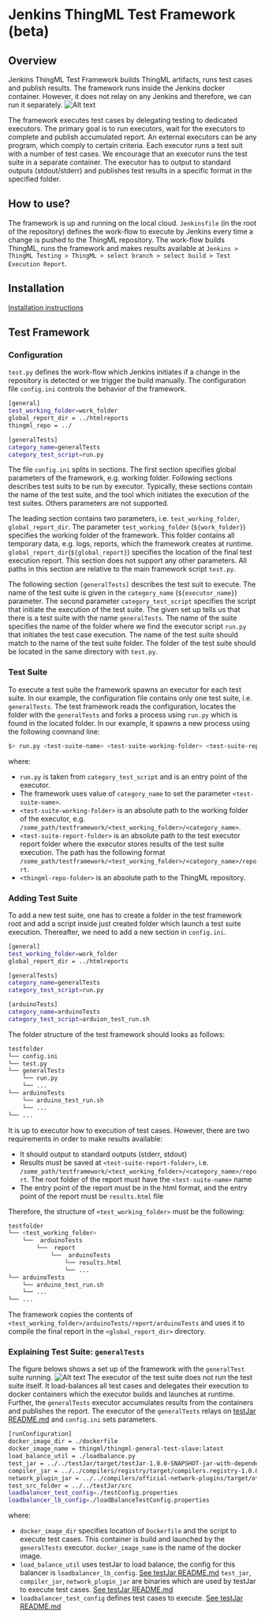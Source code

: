 # Jenkins ThingML Test Framework (beta)
## Overview
Jenkins ThingML Test Framework builds ThingML artifacts, runs test cases and publish results. The framework runs inside the Jenkins docker container. However, it does not relay on any Jenkins and therefore, we can run it separately.
![Alt text](docs/overview_container.png "Framework inside Jenkins, work-flow and core components")

The framework executes test cases by delegating testing to dedicated executors. The primary goal is to run executors, wait for the executors to complete and publish accumulated report. An external executors can be any program, which comply to certain criteria. Each executor runs a test suit with a number of test cases. We encourage that an executor runs the test suite in a separate container. The executor has to output to standard outputs (stdout/stderr) and publishes test results in a specific format in the specified folder.

## How to use?
The framework is up and running on the local cloud. `Jenkinsfile` (in the root of the repository) defines the work-flow to execute by Jenkins every time a change is pushed to the ThingML repository. The work-flow builds ThingML, runs the framework and makes results available at `Jenkins > ThingML Testing > ThingML > select branch > select build > Test Execution Report`.

## Installation
[Installation instructions](https://github.com/SINTEF-9012/ThingML/blob/master/testframework/docs/installation.pdf)

## Test Framework
### Configuration
`test.py` defines the work-flow which Jenkins initiates if a change in the repository is detected or we trigger the build manually. The configuration file `config.ini` controls the behavior of the framework.
```sh
[general]
test_working_folder=work_folder
global_report_dir = ../htmlreports
thingml_repo = ../

[generalTests]
category_name=generalTests
category_test_script=run.py
```
The file `config.ini` splits in sections. The first section specifies global parameters of the framework, e.g. working folder. Following sections describes test suits to be run by executor. Typically, these sections contain the name of the test suite, and the tool which initiates the execution of the test suites. Others parameters are not supported.

The leading section contains two parameters, i.e. `test_working_folder`, `global_report_dir`. The parameter `test_working_folder` (`${work_folder}`) specifies the working folder of the framework. This folder contains all temporary data, e.g. logs, reports, which the framework creates at runtime. `global_report_dir`(`${global_report}`) specifies the location of the final test execution report. This section does not support any other parameters. All paths in this section are relative to the main framework script `test.py`.

The following section `[generalTests]` describes the test suit to execute. The name of the test suite is given in the `category_name` (`${executor_name}`) parameter. The second parameter `category_test_script` specifies the script that initiate the execution of the test suite. The given set up tells us that there is a test suite with the name `generalTests`. The name of the suite specifies the name of the folder where we find the executor script `run.py` that initiates the test case execution. The name of the test suite should match to the name of the test suite folder. The folder of the test suite should be located in the same directory with `test.py`. 

### Test Suite
To execute a test suite the framework spawns an executor for each test suite. In our example, the configuration file contains only one test suite, i.e. `generalTests`. The test framework reads the configuration, locates the folder with the `generalTests` and forks a process using `run.py` which is found in the located folder. In our example, it spawns a new process using the following command line:
```sh
$> run.py <test-suite-name> <test-suite-working-folder> <test-suite-report-folder> <thingml-repo-folder>
```
where:
 - `run.py` is taken from `category_test_script` and is an entry point of the executor.
 - The framework uses value of `category_name` to set the parameter `<test-suite-name>`.
 - `<test-suite-working-folder>` is an absolute path to the working folder of the executor, e.g. `/some_path/testframework/<test_working_folder>/<category_name>`.
 - `<test-suite-report-folder>` is an absolute path to the test executor report folder where the executor stores results of the test suite execution. The path has the following format `/some_path/testframework/<test_working_folder>/<category_name>/report`.
 - `<thingml-repo-folder>` is an absolute path to the ThingML repository.

### Adding Test Suite
To add a new test suite, one has to create a folder in the test framework root and add a script inside just created folder which launch a test suite execution. Thereafter, we need to add a new section in `config.ini`. 
```sh
[general]
test_working_folder=work_folder
global_report_dir = ../htmlreports

[generalTests]
category_name=generalTests
category_test_script=run.py

[arduinoTests]
category_name=arduinoTests
category_test_script=arduion_test_run.sh
```
The folder structure of the test framework should looks as follows:
```sh
testfolder
└── config.ini
└── test.py
└── generalTests
    └── run.py
    └── ...
└── arduinoTests
    └── arduino_test_run.sh
    └── ...
└── ...
```                   
It is up to executor how to execution of test cases. However, there are two requirements in order to make results available:
 - It should output to standard outputs (stderr, stdout)
 - Results must be saved at `<test-suite-report-folder>`, i.e. `/some_path/testframework/<test_working_folder>/<category_name>/report`. The root folder of the report must have the `<test-suite-name>` name
 - The entry point of the report must be in the html format, and the entry point of the report must be `results.html` file

Therefore, the structure of `<test_working_folder>` must be the following:
```sh
testfolder
└── <test_working_folder>
    └──  arduinoTests
        └──  report
            └──  arduinoTests
                └── results.html
                └── ...
└── arduinoTests
    └── arduino_test_run.sh
    └── ...
└── ...
``` 
The framework copies the contents of `<test_working_folder>/arduinoTests/report/arduinoTests` and uses it to compile the final report in the `<global_report_dir>` directory.

### Explaining Test Suite: `generalTests` 
The figure belows shows a set up of the framework with the `generalTest` suite running.
![Alt text](docs/general_tests_overview.png "Test suite generalTests")
The executor of the test suite does not run the test suite itself. It load-balances all test cases and delegates their execution to docker containers which the executor builds and launches at runtime. Further, the `generalTests` executor accumulates results from the containers and publishes the report. The executor of the `generalTests` relays on [testJar README.md](https://github.com/SINTEF-9012/ThingML/blob/master/testJar/Custom_Tests_README.md) and `config.ini` sets parameters.
```sh
[runConfiguration]
docker_image_dir = ./dockerfile
docker_image_name = thingml/thingml-general-test-slave:latest
load_balance_util = ./loadbalance.py
test_jar = ../../testJar/target/testJar-1.0.0-SNAPSHOT-jar-with-dependencies.jar
compiler_jar = ../../compilers/registry/target/compilers.registry-1.0.0-SNAPSHOT-jar-with-dependencies.jar
network_plugin_jar = ../../compilers/official-network-plugins/target/official-network-plugins-1.0.0-SNAPSHOT.jar
test_src_folder = ../../testJar/src
loadbalancer_test_config=./testConfig.properties
loadbalancer_lb_config=./loadBalanceTestConfig.properties
```
where:
 - `docker_image_dir` specifies location of `Dockerfile` and the script to execute test cases. This container is build and launched by the `generalTests` executor. `docker_image_name` is the name of the docker image.
 - `load_balance_util` uses testJar to load balance, the config for this balancer is `loadbalancer_lb_config`. [See testJar README.md](https://github.com/SINTEF-9012/ThingML/blob/master/testJar/README.md) 
`test_jar`, `compiler_jar`, `network_plugin_jar` are binaries which are used by testJar to execute test cases. [See testJar README.md](https://github.com/SINTEF-9012/ThingML/blob/master/testJar/README.md)
 - `loadbalancer_test_config` defines test cases to execute. [See testJar README.md](https://github.com/SINTEF-9012/ThingML/blob/master/testJar/README.md) 
